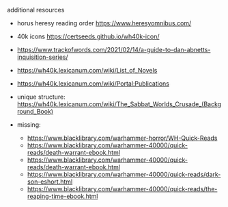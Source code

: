 additional resources 
- horus heresy reading order https://www.heresyomnibus.com/
- 40k icons https://certseeds.github.io/wh40k-icon/
- https://www.trackofwords.com/2021/02/14/a-guide-to-dan-abnetts-inquisition-series/

- https://wh40k.lexicanum.com/wiki/List_of_Novels
- https://wh40k.lexicanum.com/wiki/Portal:Publications


- unique structure: https://wh40k.lexicanum.com/wiki/The_Sabbat_Worlds_Crusade_(Background_Book)
- missing: 
  - https://www.blacklibrary.com/warhammer-horror/WH-Quick-Reads
  - https://www.blacklibrary.com/warhammer-40000/quick-reads/death-warrant-ebook.html
  - https://www.blacklibrary.com/warhammer-40000/quick-reads/death-warrant-ebook.html
  - https://www.blacklibrary.com/warhammer-40000/quick-reads/dark-son-eshort.html
  - https://www.blacklibrary.com/warhammer-40000/quick-reads/the-reaping-time-ebook.html